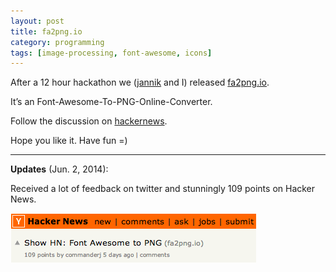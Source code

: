 ```yaml
---
layout: post
title: fa2png.io
category: programming
tags: [image-processing, font-awesome, icons]
---
```


After a 12 hour hackathon we ([jannik](http://jannikweyrich.com/) and I) released [fa2png.io](http://fa2png.io/).

It’s an Font-Awesome-To-PNG-Online-Converter.


Follow the discussion on [hackernews](https://news.ycombinator.com/item?id=7805594).

Hope you like it. Have fun =)

---

**Updates** (Jun. 2, 2014):

Received a lot of feedback on twitter and stunningly 109 points on Hacker News.

![Hacker News Screenshot](/res/fa2png/hackernews-ranking.png)
